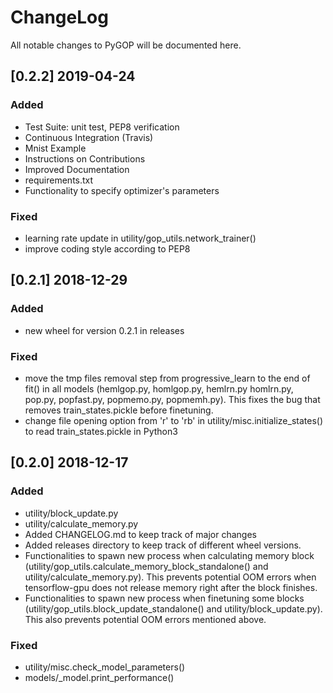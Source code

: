 # ChangeLog

All notable changes to PyGOP will be documented here.

## [0.2.2] 2019-04-24

### Added

- Test Suite: unit test, PEP8 verification
- Continuous Integration (Travis)
- Mnist Example
- Instructions on Contributions
- Improved Documentation
- requirements.txt
- Functionality to specify optimizer's parameters

### Fixed

- learning rate update in utility/gop_utils.network_trainer()
- improve coding style according to PEP8

## [0.2.1] 2018-12-29

### Added
- new wheel for version 0.2.1 in releases

### Fixed
- move the tmp files removal step from progressive_learn to the end of fit() in all models (hemlgop.py, homlgop.py, hemlrn.py homlrn.py, pop.py, popfast.py, popmemo.py, popmemh.py). This fixes the bug that removes train_states.pickle before finetuning. 
- change file opening option from 'r' to 'rb' in utility/misc.initialize_states() to read train_states.pickle in Python3

## [0.2.0] 2018-12-17

### Added
- utility/block_update.py
- utility/calculate_memory.py
- Added CHANGELOG.md to keep track of major changes
- Added releases directory to keep track of different wheel versions.
- Functionalities to spawn new process when calculating memory block (utility/gop_utils.calculate_memory_block_standalone() and utility/calculate_memory.py). This prevents potential OOM errors when tensorflow-gpu does not release memory right after the block finishes. 
- Functionalities to spawn new process when finetuning some blocks (utility/gop_utils.block_update_standalone() and utility/block_update.py). This also prevents potential OOM errors mentioned above.

### Fixed
- utility/misc.check_model_parameters()
- models/_model.print_performance()  
